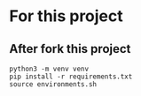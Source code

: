 # For this project

## After fork this project
~~~
python3 -m venv venv
pip install -r requirements.txt
source environments.sh
~~~